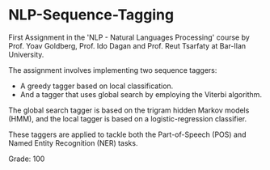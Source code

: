 # NLP-Sequence-Tagging
First Assignment in the 'NLP - Natural Languages Processing' course by Prof. Yoav Goldberg, Prof. Ido Dagan and Prof. Reut Tsarfaty at Bar-Ilan University.

The assignment involves implementing two sequence taggers: 
- A greedy tagger based on local classification. 
- And a tagger that uses global search by employing the Viterbi algorithm.

The global search tagger is based on the trigram hidden Markov models (HMM), and the local tagger is based on a logistic-regression classifier.

These taggers are applied to tackle both the Part-of-Speech (POS) and Named Entity Recognition (NER) tasks.

Grade: 100
